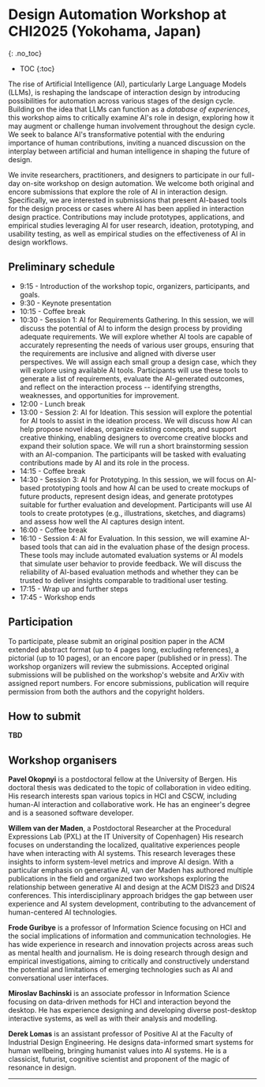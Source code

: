 # Design Automation Workshop at CHI2025 (Yokohama, Japan)
{: .no_toc}

* TOC
{:toc}


The rise of Artificial Intelligence (AI), particularly Large Language Models (LLMs), is reshaping the landscape of interaction design by introducing possibilities for automation across various stages of the design cycle. Building on the idea that LLMs can function as a *database of experiences*, this workshop aims to critically examine AI's role in design, exploring how it may augment or challenge human involvement throughout the design cycle. We seek to balance AI's transformative potential with the enduring importance of human contributions, inviting a nuanced discussion on the interplay between artificial and human intelligence in shaping the future of design.

We invite researchers, practitioners, and designers to participate in our full-day on-site workshop on design automation. We welcome both original and encore submissions that explore the role of AI in interaction design. Specifically, we are interested in submissions that present AI-based tools for the design process or cases where AI has been applied in interaction design practice. Contributions may include prototypes, applications, and empirical studies leveraging AI for user research, ideation, prototyping, and usability testing, as well as empirical studies on the effectiveness of AI in design workflows.


## Preliminary schedule

- 9:15 - Introduction of the workshop topic, organizers, participants, and goals.
- 9:30 - Keynote presentation
- 10:15 - Coffee break
- 10:30 - Session 1: AI for Requirements Gathering. In this session, we will discuss the potential of AI to inform the design process by providing adequate requirements. We will explore whether AI tools are capable of accurately representing the needs of various user groups, ensuring that the requirements are inclusive and aligned with diverse user perspectives. We will assign each small group a design case, which they will explore using available AI tools. Participants will use these tools to generate a list of requirements, evaluate the AI-generated outcomes, and reflect on the interaction process -- identifying strengths, weaknesses, and opportunities for improvement.
- 12:00 - Lunch break
- 13:00 - Session 2: AI for Ideation. This session will explore the potential for AI tools to assist in the ideation process. We will discuss how AI can help propose novel ideas, organize existing concepts, and support creative thinking, enabling designers to overcome creative blocks and expand their solution space. We will run a short brainstorming session with an AI-companion. The participants will be tasked with evaluating contributions made by AI and its role in the process.
- 14:15 - Coffee break
- 14:30 - Session 3: AI for Prototyping. In this session, we will focus on AI-based prototyping tools and how AI can be used to create mockups of future products, represent design ideas, and generate prototypes suitable for further evaluation and development. Participants will use AI tools to create prototypes (e.g., illustrations, sketches, and diagrams) and assess how well the AI captures design intent.
- 16:00 - Coffee break
- 16:10 - Session 4: AI for Evaluation. In this session, we will examine AI-based tools that can aid in the evaluation phase of the design process. These tools may include automated evaluation systems or AI models that simulate user behavior to provide feedback. We will discuss the reliability of AI-based evaluation methods and whether they can be trusted to deliver insights comparable to traditional user testing.
- 17:15 - Wrap up and further steps
- 17:45 - Workshop ends

## Participation

To participate, please submit an original position paper in the ACM extended abstract format (up to 4 pages long, excluding references), a pictorial (up to 10 pages), or an encore paper (published or in press). The workshop organizers will review the submissions. Accepted original submissions will be published on the workshop's website and ArXiv with assigned report numbers. For encore submissions, publication will require permission from both the authors and the copyright holders.

## How to submit

**TBD**


## Workshop organisers

**Pavel Okopnyi** is a postdoctoral fellow at the University of Bergen. His doctoral thesis was dedicated to the topic of collaboration in video editing. His research interests span various topics in HCI and CSCW, including human-AI interaction and collaborative work. He has an engineer's degree and is a seasoned software developer. 

**Willem van der Maden**, a Postdoctoral Researcher at the Procedural Expressions Lab (PXL) at the IT University of Copenhagen} His research focuses on understanding the localized, qualitative experiences people have when interacting with AI systems. This research leverages these insights to inform system-level metrics and improve AI design. With a particular emphasis on generative AI, van der Maden has authored multiple publications in the field and organized two workshops exploring the relationship between generative AI and design at the ACM DIS23 and DIS24 conferences. This interdisciplinary approach bridges the gap between user experience and AI system development, contributing to the advancement of human-centered AI technologies.

**Frode Guribye** is a professor of Information Science focusing on HCI and the social implications of information and communication technologies. He has wide experience in research and innovation projects across areas such as mental health and journalism. He is doing research through design and empirical investigations, aiming to critically and constructively understand the potential and limitations of emerging technologies such as AI and conversational user interfaces.

**Miroslav Bachinski** is an associate professor in Information Science focusing on data-driven methods for HCI and interaction beyond the desktop. He has experience designing and developing diverse post-desktop interactive systems, as well as with their analysis and modelling. 

**Derek Lomas** is an assistant professor of Positive AI at the Faculty of Industrial Design Engineering. He designs data-informed smart systems for human wellbeing, bringing humanist values into AI systems. He is a classicist, futurist, cognitive scientist and proponent of the magic of resonance in design.
****
